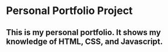 

# Personal Portfolio Project
## This is my personal portfolio. It shows my knowledge of HTML, CSS, and Javascript.
